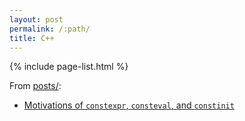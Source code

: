 ```yaml
---
layout: post
permalink: /:path/
title: C++
---
```


{% include page-list.html %}

From [posts/](/posts/):

* [Motivations of `constexpr`, `consteval`, and `constinit`](/2025/01/11/motivations-of-constexpr-consteval-and-constinit.html)

